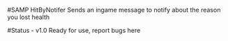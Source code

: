 #SAMP HitByNotifer
Sends an ingame message to notify about the reason you lost health

#Status - v1.0
Ready for use, report bugs here

